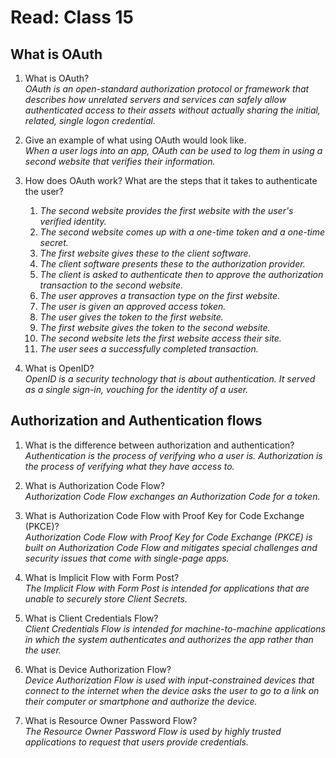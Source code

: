 # Read: Class 15

## What is OAuth  

1. What is OAuth?  
  *OAuth is an open-standard authorization protocol or framework that describes how unrelated servers and services can safely allow authenticated access to their assets without actually sharing the initial, related, single logon credential.*  

2. Give an example of what using OAuth would look like.  
  *When a user logs into an app, OAuth can be used to log them in using a second website that verifies their information.*  

3. How does OAuth work? What are the steps that it takes to authenticate the user?  
    1. *The second website provides the first website with the user's verified identity.*
    2. *The second website comes up with a one-time token and a one-time secret.*
    3. *The first website gives these to the client software.*
    4. *The client software presents these to the authorization provider.*
    5. *The client is asked to authenticate then to approve the authorization transaction to the second website.*
    6. *The user approves a transaction type on the first website.*
    7. *The user is given an approved access token.*
    8. *The user gives the token to the first website.*
    9. *The first website gives the token to the second website.*
    10. *The second website lets the first website access their site.*
    11. *The user sees a successfully completed transaction.*

4. What is OpenID?  
  *OpenID is a security technology that is about authentication. It served as a single sign-in, vouching for the identity of a user.*  

## Authorization and Authentication flows  

1. What is the difference between authorization and authentication?  
  *Authentication is the process of verifying who a user is. Authorization is the process of verifying what they have access to.*  

2. What is Authorization Code Flow?  
  *Authorization Code Flow exchanges an Authorization Code for a token.*  

3. What is Authorization Code Flow with Proof Key for Code Exchange (PKCE)?  
  *Authorization Code Flow with Proof Key for Code Exchange (PKCE) is built on Authorization Code Flow and mitigates special challenges and security issues that come with single-page apps.*  

4. What is Implicit Flow with Form Post?  
  *The Implicit Flow with Form Post is intended for applications that are unable to securely store Client Secrets.*  

5. What is Client Credentials Flow?  
  *Client Credentials Flow is intended for machine-to-machine applications in which the system authenticates and authorizes the app rather than the user.*  

6. What is Device Authorization Flow?  
  *Device Authorization Flow is used with input-constrained devices that connect to the internet when the device asks the user to go to a link on their computer or smartphone and authorize the device.*  

7. What is Resource Owner Password Flow?  
  *The Resource Owner Password Flow is used by highly trusted applications to request that users provide credentials.*  
